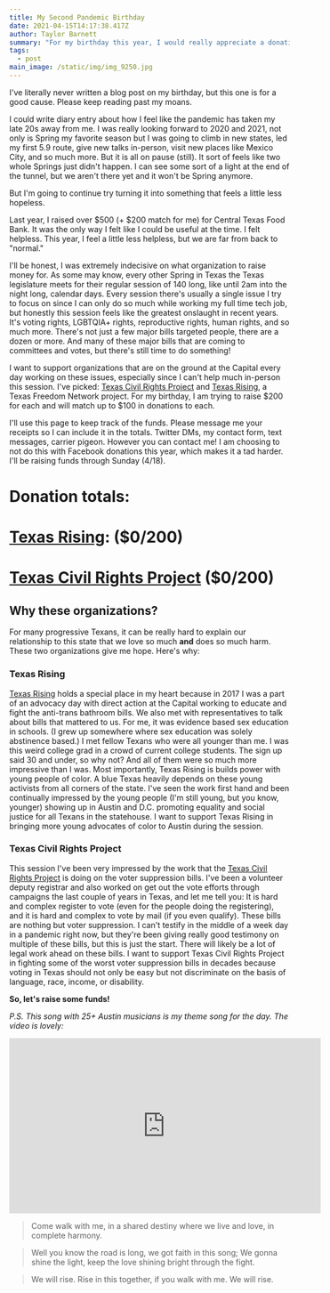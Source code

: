 ```yaml
---
title: My Second Pandemic Birthday
date: 2021-04-15T14:17:38.417Z
author: Taylor Barnett
summary: "For my birthday this year, I would really appreciate a donation! "
tags:
  - post
main_image: /static/img/img_9250.jpg
---
```

I've literally never written a blog post on my birthday, but this one is for a good cause. Please keep reading past my moans. 

I could write diary entry about how I feel like the pandemic has taken my late 20s away from me. I was really looking forward to 2020 and 2021, not only is Spring my favorite season but I was going to climb in new states, led my first 5.9 route, give new talks in-person, visit new places like Mexico City, and so much more. But it is all on pause (still). It sort of feels like two whole Springs just didn't happen. I can see some sort of a light at the end of the tunnel, but we aren't there yet and it won't be Spring anymore. 

But I'm going to continue try turning it into something that feels a little less hopeless. 

Last year, I raised over $500 (+ $200 match for me) for Central Texas Food Bank. It was the only way I felt like I could be useful at the time. I felt helpless. This year, I feel a little less helpless, but we are far from back to "normal." 

I'll be honest, I was extremely indecisive on what organization to raise money for. As some may know, every other Spring in Texas the Texas legislature meets for their regular session of 140 long, like until 2am into the night long, calendar days. Every session there's usually a single issue I try to focus on since I can only do so much while working my full time tech job, but honestly this session feels like the greatest onslaught in recent years. It's voting rights, LGBTQIA+ rights, reproductive rights, human rights, and so much more. There's not just a few major bills targeted people, there are a dozen or more. And many of these major bills that are coming to committees and votes, but there's still time to do something! 

I want to support organizations that are on the ground at the Capital every day working on these issues, especially since I can't help much in-person this session. I've picked: [Texas Civil Rights Project](https://txcivilrights.org/take-action/contribute/) and [Texas Rising](https://txrising.org/donate/), a Texas Freedom Network project. For my birthday, I am trying to raise $200 for each and will match up to $100 in donations to each. 

I'll use this page to keep track of the funds. Please message me your receipts so I can include it in the totals. Twitter DMs, my contact form, text messages, carrier pigeon. However you can contact me! I am choosing to not do this with Facebook donations this year, which makes it a tad harder. I'll be raising funds through Sunday (4/18). 

# Donation totals:

# [Texas Rising](https://txrising.org/donate/): ($0/200)

# [Texas Civil Rights Project](https://txcivilrights.org/take-action/contribute/) ($0/200)

## Why these organizations? 

For many progressive Texans, it can be really hard to explain our relationship to this state that we love so much **and** does so much harm. These two organizations give me hope. Here's why: 

### Texas Rising

[Texas Rising](https://txrising.org) holds a special place in my heart because in 2017 I was a part of an advocacy day with direct action at the Capital working to educate and fight the anti-trans bathroom bills. We also met with representatives to talk about bills that mattered to us. For me, it was evidence based sex education in schools. (I grew up somewhere where sex education was solely abstinence based.) I met fellow Texans who were all younger than me. I was this weird college grad in a crowd of current college students. The sign up said 30 and under, so why not? And all of them were so much more impressive than I was. Most importantly, Texas Rising is builds power with young people of color. A blue Texas heavily depends on these young activists from all corners of the state. I've seen the work first hand and been continually impressed by the young people (I'm still young, but you know, younger) showing up in Austin and D.C. promoting equality and social justice for all Texans in the statehouse. I want to support Texas Rising in bringing more young advocates of color to Austin during the session.

### Texas Civil Rights Project

This session I've been very impressed by the work that the [Texas Civil Rights Project](https://txcivilrights.org) is doing on the voter suppression bills. I've been a volunteer deputy registrar and also worked on get out the vote efforts through campaigns the last couple of years in Texas, and let me tell you: It is hard and complex register to vote (even for the people doing the registering), and it is hard and complex to vote by mail (if you even qualify). These bills are nothing but voter suppression. I can't testify in the middle of a week day in a pandemic right now, but they're been giving really good testimony on multiple of these bills, but this is just the start. There will likely be a lot of legal work ahead on these bills. I want to support Texas Civil Rights Project in fighting some of the worst voter suppression bills in decades because voting in Texas should not only be easy but not discriminate on the basis of language, race, income, or disability. 

**So, let's raise some funds!**

_P.S. This song with 25+ Austin musicians is my theme song for the day. The video is lovely:_

<iframe width="560" height="315" src="https://www.youtube.com/embed/blab-jaxZkc" title="YouTube video player" frameborder="0" allow="accelerometer; autoplay; clipboard-write; encrypted-media; gyroscope; picture-in-picture" allowfullscreen></iframe>

> Come walk with me, 
> in a shared destiny where we live and love, 
> in complete harmony. 

> Well you know the road is long, we got faith in this song; 
> We gonna shine the light, 
> keep the love shining bright through the fight.

> We will rise. 
> Rise in this together, if you walk with me. 
> We will rise.